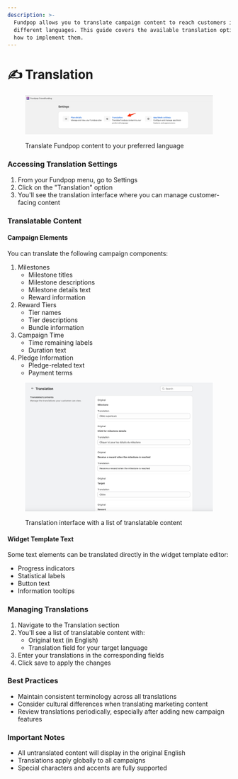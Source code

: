 ```yaml
---
description: >-
  Fundpop allows you to translate campaign content to reach customers in
  different languages. This guide covers the available translation options and
  how to implement them.
---
```


# ✍️ Translation

<figure><img src="../.gitbook/assets/FP-settings-1.png" alt=""><figcaption><p>Translate Fundpop content to your preferred language</p></figcaption></figure>

### Accessing Translation Settings

1. From your Fundpop menu, go to Settings
2. Click on the "Translation" option
3. You'll see the translation interface where you can manage customer-facing content

### Translatable Content

#### Campaign Elements

You can translate the following campaign components:

1. Milestones
   * Milestone titles
   * Milestone descriptions
   * Milestone details text
   * Reward information
2. Reward Tiers
   * Tier names
   * Tier descriptions
   * Bundle information
3. Campaign Time
   * Time remaining labels
   * Duration text
4. Pledge Information
   * Pledge-related text
   * Payment terms

<figure><img src="../.gitbook/assets/FP-settings-2.png" alt=""><figcaption><p>Translation interface with a list of translatable content</p></figcaption></figure>

#### Widget Template Text

Some text elements can be translated directly in the widget template editor:

* Progress indicators
* Statistical labels
* Button text
* Information tooltips

### Managing Translations

1. Navigate to the Translation section
2. You'll see a list of translatable content with:
   * Original text (in English)
   * Translation field for your target language
3. Enter your translations in the corresponding fields
4. Click save to apply the changes

### Best Practices

* Maintain consistent terminology across all translations
* Consider cultural differences when translating marketing content
* Review translations periodically, especially after adding new campaign features

### Important Notes

* All untranslated content will display in the original English
* Translations apply globally to all campaigns
* Special characters and accents are fully supported
